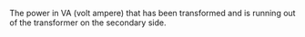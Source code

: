 ﻿The power in VA (volt ampere) that has been transformed and is running out of the transformer on the secondary side.